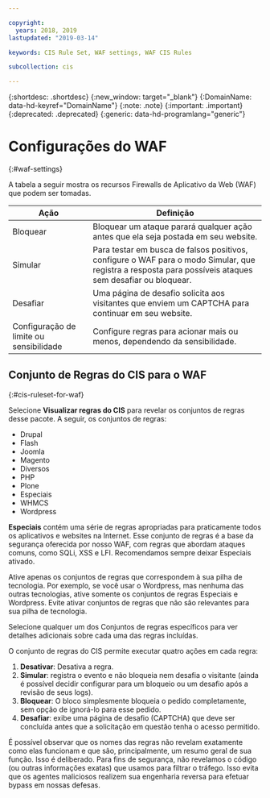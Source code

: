 ```yaml
---

copyright:
  years: 2018, 2019
lastupdated: "2019-03-14"

keywords: CIS Rule Set, WAF settings, WAF CIS Rules

subcollection: cis

---
```


{:shortdesc: .shortdesc}
{:new_window: target="_blank"}
{:DomainName: data-hd-keyref="DomainName"}
{:note: .note}
{:important: .important}
{:deprecated: .deprecated}
{:generic: data-hd-programlang="generic"}


# Configurações do WAF
{:#waf-settings}

A tabela a seguir mostra os recursos Firewalls de Aplicativo da Web (WAF) que podem ser tomadas. 


|Ação| Definição|
|---|---|
|Bloquear | Bloquear um ataque parará qualquer ação antes que ela seja postada em seu website.|
|Simular | Para testar em busca de falsos positivos, configure o WAF para o modo Simular, que registra a resposta para possíveis ataques sem desafiar ou bloquear.|
|Desafiar | Uma página de desafio solicita aos visitantes que enviem um CAPTCHA para continuar em seu website.|
|Configuração de limite ou sensibilidade | Configure regras para acionar mais ou menos, dependendo da sensibilidade.|

## Conjunto de Regras do CIS para o WAF
{:#cis-ruleset-for-waf}

Selecione **Visualizar regras do CIS** para revelar os conjuntos de regras desse pacote. A seguir, os conjuntos de regras:
  * Drupal
  * Flash
  * Joomla
  * Magento
  * Diversos
  * PHP
  * Plone
  * Especiais
  * WHMCS
  * Wordpress

**Especiais** contém uma série de regras apropriadas para praticamente todos os aplicativos e websites na Internet. Esse conjunto de regras é a base da segurança oferecida por nosso WAF, com regras que abordam ataques comuns, como SQLi, XSS e LFI. Recomendamos sempre deixar Especiais ativado.

Ative apenas os conjuntos de regras que correspondem à sua pilha de tecnologia. Por exemplo, se você usar o Wordpress, mas nenhuma das outras tecnologias, ative somente os conjuntos de regras Especiais e Wordpress. Evite ativar conjuntos de regras que não são relevantes para sua pilha de tecnologia.

Selecione qualquer um dos Conjuntos de regras específicos para ver detalhes adicionais sobre cada uma das regras incluídas.

O conjunto de regras do CIS permite executar quatro ações em cada regra:
  1. **Desativar**: Desativa a regra.
  2. **Simular**: registra o evento e não bloqueia nem desafia o visitante (ainda é possível decidir configurar para um bloqueio ou um desafio após a revisão de seus logs).
  3. **Bloquear**: O bloco simplesmente bloqueia o pedido completamente, sem opção de ignorá-lo para esse pedido.
  4. **Desafiar**: exibe uma página de desafio (CAPTCHA) que deve ser concluída antes que a solicitação em questão tenha o acesso permitido.

É possível observar que os nomes das regras não revelam exatamente como elas funcionam e que são, principalmente, um resumo geral de sua função. Isso é deliberado.  Para fins de segurança, não revelamos o código (ou outras informações exatas) que usamos para filtrar o tráfego. Isso evita que os agentes maliciosos realizem sua engenharia reversa para efetuar bypass em nossas defesas.
